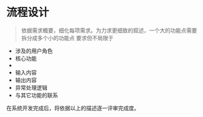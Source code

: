 # 流程设计

> 依据需求概要，细化每项需求。为力求更细致的叙述，一个大的功能点需要拆分成多个小的功能点 要求但不局限于

- 涉及的用户角色
- 核心功能
- 
- 输入内容
- 输出内容
- 异常处理逻辑
- 与其它功能的联系

在系统开发完成后，将依据以上的描述逐一评审完成度。
